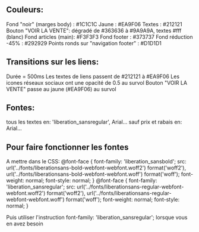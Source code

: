 ## Couleurs:
Fond "noir" (marges body) : #1C1C1C
Jaune : #EA9F06
Textes : #212121
Bouton "VOIR LA VENTE": dégradé de #363636 à #9A9A9A, textes #fff (blanc)
Fond articles (main): #F3F3F3
Fond footer : #373737
Fond réduction -45% : #292929
Points ronds sur "navigation footer" : #D1D1D1

## Transitions sur les liens: 
Durée = 500ms
Les textes de liens passent de #212121 à #EA9F06 
Les icones réseaux sociaux ont une opacité de 0.5 au survol
Bouton "VOIR LA VENTE" passe au jaune (#EA9F06) au survol


## Fontes:
tous les textes en: 'liberation_sansregular', Arial...
sauf prix et rabais en: Arial...


## Pour faire fonctionner les fontes
A mettre dans le CSS:
@font-face {
    font-family: 'liberation_sansbold';
    src: url('../fonts/liberationsans-bold-webfont-webfont.woff2') format('woff2'),
         url('../fonts/liberationsans-bold-webfont-webfont.woff') format('woff');
    font-weight: normal;
    font-style: normal;
}
@font-face {
    font-family: 'liberation_sansregular';
    src: url('../fonts/liberationsans-regular-webfont-webfont.woff2') format('woff2'),
         url('../fonts/liberationsans-regular-webfont-webfont.woff') format('woff');
    font-weight: normal;
    font-style: normal;
}

Puis utiliser l'instruction
font-family: 'liberation_sansregular';
lorsque vous en avez besoin